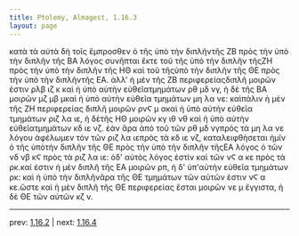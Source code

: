 ```yaml
---
title: Ptolemy, Almagest, 1.16.3
layout: page
---
```


κατὰ τὰ αὐτὰ δὴ τοῖς ἔμπροσθεν ὁ τῆς ὑπὸ τὴν διπλῆντῆς ΖΒ πρὸς τὴν ὑπὸ τὴν διπλῆν τῆς ΒΑ λόγος συνῆπται ἔκτε τοῦ τῆς ὑπὸ τὴν διπλῆν τῆςΖΗ πρὸς τὴν ὑπὸ τὴν διπλῆν τῆς ΗΘ καὶ τοῦ τῆςὑπὸ τὴν διπλῆν τῆς ΘΕ πρὸς τὴν ὑπὸ τὴν διπλῆντῆς ΕΑ. ἀλλ' ἡ μὲν τῆς ΖΒ περιφερείαςδιπλῆ μοιρῶν ἐστιν ρλβ ιζ κ καὶ ἡ ὑπὸ αὐτὴν εὐθεῖατμημάτων ρθ μδ νγ, ἡ δὲ τῆς ΒΑ μοιρῶν μζ μβ μκαὶ ἡ ὑπὸ αὐτὴν εὐθεῖα τμημάτων μη λα νε: καὶπάλιν ἡ μὲν τῆς ΖΗ περιφερείας διπλῆ μοιρῶν ρνϚ μ ακαὶ ἡ ὑπὸ αὐτὴν εὐθεῖα τμημάτων ριζ λα ιε, ἡ δὲτῆς ΗΘ μοιρῶν κγ ιθ νθ καὶ ἡ ὑπὸ αὐτὴν εὐθεῖατμημάτων κδ ιε νζ. ἐὰν ἄρα ἀπὸ τοῦ τῶν ρθ μδ νγπρὸς τὰ μη λα νε λόγου ἀφέλωμεν τὸν τῶν ριζ λα ιεπρὸς τὰ κδ ιε νζ, καταλειφθήσεται ἡμῖν ὁ τῆς ὑπὸτὴν διπλῆν τῆς ΘΕ πρὸς τὴν ὑπὸ τὴν διπλῆν τῆςΕΑ λόγος ὁ τῶν νδ νβ κϚ πρὸς τὰ ριζ λα ιε: ὁδ' αὐτὸς λόγος ἐστὶν καὶ τῶν νϚ α κε πρὸς τὰ ρκ.καί ἐστιν ἡ μὲν διπλῆ τῆς ΕΑ μοιρῶν ρπ, ἡ δ' ὑπ'αὐτὴν εὐθεῖα τμημάτων ρκ: καὶ ἡ ὑπὸ τὴν διπλῆνἄρα τῆς ΘΕ τμημάτων τῶν αὐτῶν ἐστιν νϚ α κε.ὥστε καὶ ἡ μὲν διπλῆ τῆς ΘΕ περιφερείας ἔσται μοιρῶν νε μ ἔγγιστα, ἡ δὲ ΘΕ τῶν αὐτῶν κζ ν.

---

prev: [1.16.2](../1.16.2/) | next: [1.16.4](../1.16.4/)

